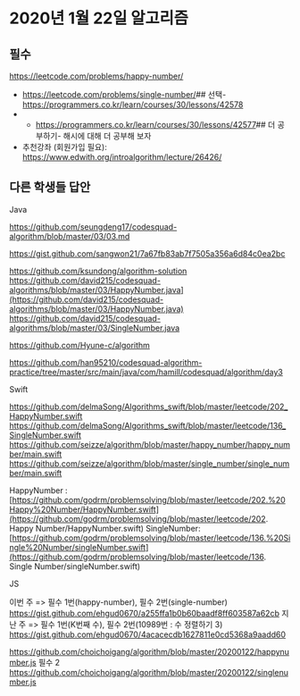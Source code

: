 # 2020년 1월 22일 알고리즘

## 필수

 <https://leetcode.com/problems/happy-number/>

- <https://leetcode.com/problems/single-number/>## 선택- <https://programmers.co.kr/learn/courses/30/lessons/42578>
- - <https://programmers.co.kr/learn/courses/30/lessons/42577>## 더 공부하기- 해시에 대해 더 공부해 보자
- 추천강좌 (회원가입 필요): <https://www.edwith.org/introalgorithm/lecture/26426/>

## 다른 학생들 답안

Java

https://github.com/seungdeng17/codesquad-algorithm/blob/master/03/03.md

https://gist.github.com/sangwon21/7a67fb83ab7f7505a356a6d84c0ea2bc

https://github.com/ksundong/algorithm-solution
https://github.com/david215/codesquad-algorithms/blob/master/03/HappyNumber.java](https://github.com/david215/codesquad-algorithms/blob/master/03/HappyNumber.java)
https://github.com/david215/codesquad-algorithms/blob/master/03/SingleNumber.java

https://github.com/Hyune-c/algorithm

https://github.com/han95210/codesquad-algorithm-practice/tree/master/src/main/java/com/hamill/codesquad/algorithm/day3

Swift

https://github.com/delmaSong/Algorithms_swift/blob/master/leetcode/202_HappyNumber.swift
https://github.com/delmaSong/Algorithms_swift/blob/master/leetcode/136_SingleNumber.swift
https://github.com/seizze/algorithm/blob/master/happy_number/happy_number/main.swift
https://github.com/seizze/algorithm/blob/master/single_number/single_number/main.swift

HappyNumber : [https://github.com/godrm/problemsolving/blob/master/leetcode/202.%20Happy%20Number/HappyNumber.swift](https://github.com/godrm/problemsolving/blob/master/leetcode/202. Happy Number/HappyNumber.swift)
SingleNumber: [https://github.com/godrm/problemsolving/blob/master/leetcode/136.%20Single%20Number/singleNumber.swift](https://github.com/godrm/problemsolving/blob/master/leetcode/136. Single Number/singleNumber.swift)

JS

이번 주 => 필수 1번(happy-number), 필수 2번(single-number)
https://gist.github.com/ehgud0670/a255ffa1b0b60baadf8ff603587a62cb
지난 주 => 필수 1번(K번째 수), 필수 2번(10989번 : 수 정렬하기 3)
https://gist.github.com/ehgud0670/4acacecdb1627811e0cd5368a9aadd60 

https://github.com/choichoigang/algorithm/blob/master/20200122/happynumber.js
필수 2
https://github.com/choichoigang/algorithm/blob/master/20200122/singlenumber.js